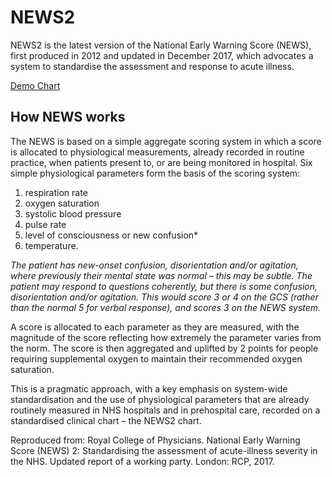 # NEWS2

NEWS2 is the latest version of the National Early Warning Score (NEWS), first produced in 2012 and updated in December 2017, which advocates a system to standardise the assessment and response to acute illness.

[Demo Chart](https://naidihr.github.io/NEWS2/chart.html)

## How NEWS works
The NEWS is based on a simple aggregate scoring system in which a score is allocated to physiological measurements, already recorded in routine practice, when patients present to, or are being monitored in hospital. Six simple physiological parameters form the basis of the scoring system:

1. respiration rate
1. oxygen saturation
1. systolic blood pressure
1. pulse rate
1. level of consciousness or new confusion*
1. temperature.

*The patient has new-onset confusion, disorientation and/or agitation, where previously their mental state was normal – this may be subtle. The patient may respond to questions coherently, but there is some confusion, disorientation and/or agitation. This would score 3 or 4 on the GCS (rather than the normal 5 for verbal response), and scores 3 on the NEWS system.*

A score is allocated to each parameter as they are measured, with the magnitude of the score reflecting how extremely the parameter varies from the norm. The score is then aggregated and uplifted by 2 points for people requiring supplemental oxygen to maintain their recommended oxygen saturation.

This is a pragmatic approach, with a key emphasis on system-wide standardisation and the use of physiological  parameters that are already routinely measured in NHS hospitals and in prehospital care, recorded on a standardised clinical chart – the NEWS2 chart.

Reproduced from: Royal College of Physicians. National Early Warning Score (NEWS) 2: Standardising the assessment of acute-illness severity in the NHS. Updated report of a working party. London: RCP, 2017.
